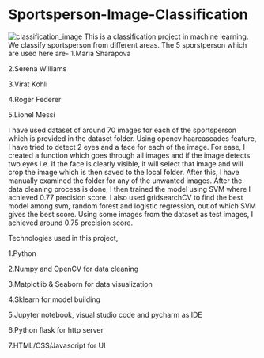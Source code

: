 # Sportsperson-Image-Classification
![classification_image](https://user-images.githubusercontent.com/83235872/154677412-4d3fe23c-6391-474d-9cd6-a9979d58396a.jpg)
This is a classification project in machine learning. We classify sportsperson from different areas. The 5 sporstperson which are used here are-
1.Maria Sharapova

2.Serena Williams

3.Virat Kohli

4.Roger Federer

5.Lionel Messi

I have used dataset of around 70 images for each of the sportsperson which is provided in the dataset folder. Using opencv haarcascades feature, I have tried to detect 2 eyes and a face for each of the image. For ease, I created a function which goes through all images and if the image detects two eyes i.e. if the face is clearly visible, it will select that image and will crop the image which is then saved to the local folder. After this, I have manually examined the folder for any of the unwanted images.
After the data cleaning process is done, I then trained the model using SVM where I achieved 0.77 precision score. I also used gridsearchCV to find the best model among svm, random forest and logistic regression, out of which SVM gives the best score. Using some images from the dataset as test images, I achieved around 0.75 precision score.

Technologies used in this project,

1.Python

2.Numpy and OpenCV for data cleaning

3.Matplotlib & Seaborn for data visualization

4.Sklearn for model building

5.Jupyter notebook, visual studio code and pycharm as IDE

6.Python flask for http server

7.HTML/CSS/Javascript for UI
